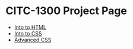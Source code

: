 # CITC-1300 Project Page

<ul>
    <li><a href="Intro_To_HTML/index.html" target="_blank">Into to HTML</a></li>
    <li><a href="intro_to_CSS/index.html" target="_blank">Into to CSS</a></li>
    <li><a href="Advanced_CSS/index.html" target="_blank">Advanced CSS</a></li>
</ul>